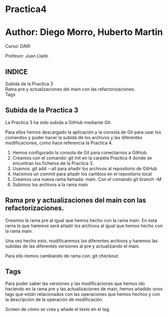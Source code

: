 # Practica4

# Author: Diego Morro, Huberto Martin

Curso: DAW

Profesor: Juan Llado


## INDICE


Subida de la Practica 3 </br>
Rama pre y actualizaciones del main con las refactorizaciones.</br>
Tags</br>


## Subida de la Practica 3

La Practica 3 ha sido subida a GitHub mediante Git.

Para ellos hemos descargado la aplicación y la consola de Git para usar los comandos y
poder hacer la subida de los archivos y las diferentes modificaciones, como hace
referencia la Practica 4.

1. Hemos configurado la consola de Git para conectarnos a GitHub.
2. Creamos con el comando: git init en la carpeta Practica 4 donde se encuntran los
    ficheros de la Practica 3.
3. Usamos: git add --all para añadir los archivos al repositorio de GitHub
4. Hacemos un commit para añadir los cambios en el repositorio local
5. Creamos una nueva rama llamada: main. Con el comando git branch –M
6. Subimos los archivos a la rama main


## Rama pre y actualizaciones del main con las refactorizaciones.

Creamos la rama pre al igual que hemos hecho con la rama main. En esta rama lo que
haremos será añadir los archivos al igual que hemos hecho con la rama main.

Una vez hecho esto, modificaremos los diferentes archivos y haremos las subidas de las
diferentes versiones al pre y actualizando el main.

Para ello iremos cambiando de rama con: git checkout.







## Tags

Para poder saber las versiones y las modificaciones que hemos ido haciendo en la rama
pre y las actualizaciones de main, hemos añadido unos tags que están relacionados con
las operaciones que hemos hechos y con la descripción de la operación de modificación.


Screen de cómo se crea y añade el texto en el tag.
